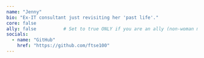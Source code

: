 ```yaml
---
name: "Jenny"
bio: "Ex-IT consultant just revisiting her 'past life'."
core: false
ally: false          # Set to true ONLY if you are an ally (non-woman member)
socials:
  - name: "GitHub"
    href: "https://github.com/ftse100"
---
```


